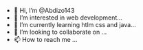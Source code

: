 - 👋 Hi, I’m @Abdizo143
- 👀 I’m interested in web development...
- 🌱 I’m currently learning htlm css and java...
- 💞️ I’m looking to collaborate on ...
- 📫 How to reach me ...

<!---
Abdizo143/Abdizo143 is a ✨ special ✨ repository because its `README.md` (this file) appears on your GitHub profile.
You can click the Preview link to take a look at your changes.
--->

